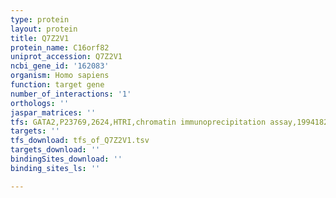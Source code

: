 ```yaml
---
type: protein
layout: protein
title: Q7Z2V1
protein_name: C16orf82
uniprot_accession: Q7Z2V1
ncbi_gene_id: '162083'
organism: Homo sapiens
function: target gene
number_of_interactions: '1'
orthologs: ''
jaspar_matrices: ''
tfs: GATA2,P23769,2624,HTRI,chromatin immunoprecipitation assay,19941826%5Buid%5D+OR+22900683%5Buid%5D,No
targets: ''
tfs_download: tfs_of_Q7Z2V1.tsv
targets_download: ''
bindingSites_download: ''
binding_sites_ls: ''

---
```

